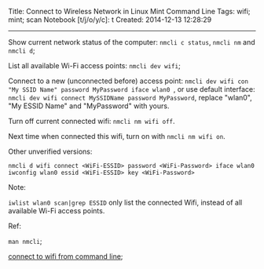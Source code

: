 Title: Connect to Wireless Network in Linux Mint Command Line
Tags: wifi; mint; scan
Notebook [t/j/o/y/c]: t
Created: 2014-12-13 12:28:29

------

Show current network status of the computer: `nmcli c status`, `nmcli nm` and `nmcli d`;

List all available Wi-Fi access points: `nmcli dev wifi`;

Connect to a new (unconnected before) access point:
`nmcli dev wifi con "My SSID Name" password MyPassword iface wlan0 `,
or use default interface: `nmcli dev wifi connect MySSIDName password MyPassword`,
replace "wlan0", "My ESSID Name" and "MyPassword" with yours.

Turn off current connected wifi: `nmcli nm wifi off`.

Next time when connected this wifi, turn on with `nmcli nm wifi on`.

Other unverified versions:

    nmcli d wifi connect <WiFi-ESSID> password <WiFi-Password> iface wlan0
    iwconfig wlan0 essid <WiFi-ESSID> key <WiFi-Password>

Note:

`iwlist wlan0 scan|grep ESSID` only list the connected Wifi, instead of all available Wi-Fi access points.

Ref:

`man nmcli`;

[connect to wifi from command line](http://askubuntu.com/questions/461825/connect-to-wifi-from-command-line);
